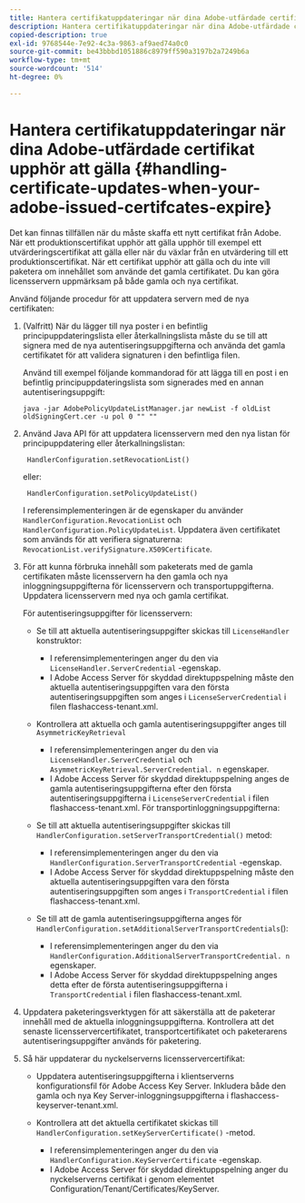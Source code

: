 ```yaml
---
title: Hantera certifikatuppdateringar när dina Adobe-utfärdade certifikat upphör att gälla
description: Hantera certifikatuppdateringar när dina Adobe-utfärdade certifikat upphör att gälla
copied-description: true
exl-id: 9768544e-7e92-4c3a-9863-af9aed74a0c0
source-git-commit: be43bbbd1051886c8979ff590a3197b2a7249b6a
workflow-type: tm+mt
source-wordcount: '514'
ht-degree: 0%

---
```


# Hantera certifikatuppdateringar när dina Adobe-utfärdade certifikat upphör att gälla {#handling-certificate-updates-when-your-adobe-issued-certifcates-expire}

Det kan finnas tillfällen när du måste skaffa ett nytt certifikat från Adobe. När ett produktionscertifikat upphör att gälla upphör till exempel ett utvärderingscertifikat att gälla eller när du växlar från en utvärdering till ett produktionscertifikat. När ett certifikat upphör att gälla och du inte vill paketera om innehållet som använde det gamla certifikatet. Du kan göra licensservern uppmärksam på både gamla och nya certifikat.

Använd följande procedur för att uppdatera servern med de nya certifikaten:

1. (Valfritt) När du lägger till nya poster i en befintlig principuppdateringslista eller återkallningslista måste du se till att signera med de nya autentiseringsuppgifterna och använda det gamla certifikatet för att validera signaturen i den befintliga filen.

   Använd till exempel följande kommandorad för att lägga till en post i en befintlig principuppdateringslista som signerades med en annan autentiseringsuppgift:

   ```
   java -jar AdobePolicyUpdateListManager.jar newList -f oldList oldSigningCert.cer -u pol 0 "" ""
   ```

1. Använd Java API för att uppdatera licensservern med den nya listan för principuppdatering eller återkallningslistan:

   ```
    HandlerConfiguration.setRevocationList() 
   ```

   eller:

   ```
    HandlerConfiguration.setPolicyUpdateList()
   ```

   I referensimplementeringen är de egenskaper du använder `HandlerConfiguration.RevocationList` och `HandlerConfiguration.PolicyUpdateList`. Uppdatera även certifikatet som används för att verifiera signaturerna: `RevocationList.verifySignature.X509Certificate`.

1. För att kunna förbruka innehåll som paketerats med de gamla certifikaten måste licensservern ha den gamla och nya inloggningsuppgifterna för licensservern och transportuppgifterna. Uppdatera licensservern med nya och gamla certifikat.

   För autentiseringsuppgifter för licensservern:

   * Se till att aktuella autentiseringsuppgifter skickas till `LicenseHandler` konstruktor:

      * I referensimplementeringen anger du den via `LicenseHandler.ServerCredential` -egenskap.
      * I Adobe Access Server för skyddad direktuppspelning måste den aktuella autentiseringsuppgiften vara den första autentiseringsuppgiften som anges i `LicenseServerCredential` i filen flashaccess-tenant.xml.
   * Kontrollera att aktuella och gamla autentiseringsuppgifter anges till `AsymmetricKeyRetrieval`

      * I referensimplementeringen anger du den via `LicenseHandler.ServerCredential` och `AsymmetricKeyRetrieval.ServerCredential. n` egenskaper.
      * I Adobe Access Server för skyddad direktuppspelning anges de gamla autentiseringsuppgifterna efter den första autentiseringsuppgifterna i `LicenseServerCredential` i filen flashaccess-tenant.xml.
   För transportinloggningsuppgifterna:

   * Se till att aktuella autentiseringsuppgifter skickas till `HandlerConfiguration.setServerTransportCredential()` metod:

      * I referensimplementeringen anger du den via `HandlerConfiguration.ServerTransportCredential` -egenskap.
      * I Adobe Access Server för skyddad direktuppspelning måste den aktuella autentiseringsuppgiften vara den första autentiseringsuppgiften som anges i `TransportCredential` i filen flashaccess-tenant.xml.
   * Se till att de gamla autentiseringsuppgifterna anges för `HandlerConfiguration.setAdditionalServerTransportCredentials`():

      * I referensimplementeringen anger du den via `HandlerConfiguration.AdditionalServerTransportCredential. n` egenskaper.
      * I Adobe Access Server för skyddad direktuppspelning anges detta efter de första autentiseringsuppgifterna i `TransportCredential` i filen flashaccess-tenant.xml.




1. Uppdatera paketeringsverktygen för att säkerställa att de paketerar innehåll med de aktuella inloggningsuppgifterna. Kontrollera att det senaste licensservercertifikatet, transportcertifikatet och paketerarens autentiseringsuppgifter används för paketering.
1. Så här uppdaterar du nyckelserverns licensservercertifikat:

   * Uppdatera autentiseringsuppgifterna i klientserverns konfigurationsfil för Adobe Access Key Server. Inkludera både den gamla och nya Key Server-inloggningsuppgifterna i flashaccess-keyserver-tenant.xml.
   * Kontrollera att det aktuella certifikatet skickas till `HandlerConfiguration.setKeyServerCertificate()` -metod.

      * I referensimplementeringen anger du den via `HandlerConfiguration.KeyServerCertificate` -egenskap.
      * I Adobe Access Server för skyddad direktuppspelning anger du nyckelserverns certifikat i genom elementet Configuration/Tenant/Certificates/KeyServer.
